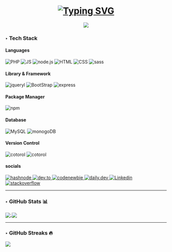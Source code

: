 <h1  align="center">
<a href="https://git.io/typing-svg"><img src="https://readme-typing-svg.demolab.com?font=Press+Start+2P&pause=1000&color=9324D6&center=true&vCenter=true&random=false&width=435&lines=Hi+there+%F0%9F%91%8B" alt="Typing SVG" /></a>
</h1>


<p align="center">
 <img src="https://i.pinimg.com/564x/7b/3a/03/7b3a03ed1086dd10f0d0ce035ba14851.jpg">
</p>



### ‣ Tech Stack


 #### Languages
 ![PHP](https://img.shields.io/badge/PHP-000.svg?style=for-the-badge&logo=PHP)
 ![JS](https://img.shields.io/badge/-JavaScript-000?style=for-the-badge&logo=JavaScript)
 ![node.js](https://img.shields.io/badge/-node.js-000?style=for-the-badge&logo=node.js)
 ![HTML](https://img.shields.io/badge/HTML5-000?style=for-the-badge&logo=HTML5)
 ![CSS](https://img.shields.io/badge/CSS3-000?style=for-the-badge&logo=CSS3)
 ![sass](https://img.shields.io/badge/sass-000?style=for-the-badge&logo=sass)
 
 #### Library &  Framework 
  ![jqueryl](https://img.shields.io/badge/jquery-000?style=for-the-badge&logo=jquery)
  ![BootStrap](https://img.shields.io/badge/Bootstrap-000?style=for-the-badge&logo=Bootstrap)
  ![express](https://img.shields.io/badge/express-000?style=for-the-badge&logo=express)
  

 #### Package Manager
   ![npm](https://img.shields.io/badge/npm-000?style=for-the-badge&logo=npm)
 
 #### Database
![MySQL](https://img.shields.io/badge/MySQL-000?style=for-the-badge&logo=MySQL)
![monogoDB](https://img.shields.io/badge/MongoDB-000?style=for-the-badge&logo=MongoDB)

#### Version Control
![cotorol](https://img.shields.io/badge/Github-000?style=for-the-badge&logo=Github)
![cotorol](https://img.shields.io/badge/Git-000?style=for-the-badge&logo=Git)

#### socials
<a href="https://hashnode.com/@Hanieh"> ![hashnode](https://img.shields.io/badge/hashnode-000?style=for-the-badge&logo=hashnode) </a>
<a href="https://dev.to/hanieh"> ![dev.to](https://img.shields.io/badge/dev.to-000?style=for-the-badge&logo=dev.to) </a>
<a href="https://community.codenewbie.org/hanieh"> ![codenewbie](https://img.shields.io/badge/codenewbie-000?style=for-the-badge&logo=codenewbie) </a>
<a href="https://app.daily.dev/im_hanieh"> ![daily.dev](https://img.shields.io/badge/daily.dev-000?style=for-the-badge&logo=daily.dev) </a>
<a href="https://www.linkedin.com/in/hanieh-bakhshi-5169672a2"> ![Linkedin](https://img.shields.io/badge/Linkedin-000?style=for-the-badge&logo=Linkedin) </a>
<a href="https://stackoverflow.com/users/18108378/hanieh"> ![stackoverflow](https://img.shields.io/badge/stackoverflow-000?style=for-the-badge&logo=stackoverflow) </a>

<hr>

### ‣ GitHub Stats 📊
<a href="https://github.com/im-hanieh">
  <img align="center" src="https://github-readme-stats.vercel.app/api?username=im-hanieh&show_icons=true&count_private=true&include_all_commits=true&theme=tokyonight"/>
</a>
<a href="https://github.com/im-hanieh">
  <img align="center" src="https://github-readme-stats.vercel.app/api/top-langs/?username=im-hanieh&layout=compact&langs_count=100&theme=tokyonight&hide=css,html""/>
</a>

<!---
### ‣ Language Stats 📊
 <a href="https://github.com/unchase">
    <img src = "https://github-readme-stats.vercel.app/api/top-langs/?username=hanieh-bakhshi&theme=tokyonight&hide=css,html">
  </a>
  ----->

<hr>

### ‣ GitHub Streaks 🔥
![](https://github-readme-streak-stats.herokuapp.com/?user=im-hanieh&theme=tokyonight&hide_border=false)

<!--
**im-hanieh/im-hanieh** is a ✨ _special_ ✨ repository because its `README.md` (this file) appears on your GitHub profile.

Here are some ideas to get you started:

- 🔭 I’m currently working on ...
- 🌱 I’m currently learning ...
- 👯 I’m looking to collaborate on ...
- 🤔 I’m looking for help with ...
- 💬 Ask me about ...
- 📫 How to reach me: ...
- 😄 Pronouns: ...
- ⚡ Fun fact: ...
-->
